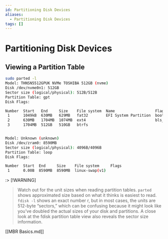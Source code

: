 ```yaml
---
id: Partitioning Disk Devices
aliases:
  - Partitioning Disk Devices
tags: []
---
```


# Partitioning Disk Devices

## Viewing a Partition Table

```bash
sudo parted -l 
Model: THNSN5512GPUK NVMe TOSHIBA 512GB (nvme)
Disk /dev/nvme0n1: 512GB
Sector size (logical/physical): 512B/512B
Partition Table: gpt
Disk Flags:

Number  Start   End     Size    File system  Name                  Flags
 1      1049kB  630MB   629MB   fat32        EFI System Partition  boot, esp
 2      630MB   1704MB  1074MB  ext4                               bls_boot
 3      1704MB  512GB   510GB   btrfs


Model: Unknown (unknown)
Disk /dev/zram0: 8590MB
Sector size (logical/physical): 4096B/4096B
Partition Table: loop
Disk Flags:

Number  Start  End     Size    File system     Flags
 1      0.00B  8590MB  8590MB  linux-swap(v1)
```
:> [!WARNING]
> Watch out for the unit sizes when reading partition tables. `parted` shows
> approximated size based on what it thinks is easiest to read. `fdisk -l` shows
> an exact number r, but in most cases, the units are 512-byte “sectors,” which
> can be confusing because it might look like you’ve doubled the
> actual sizes of your disk and partitions. A close look at the fdisk partition
> table view also reveals the sector size information.

[[MBR Basics.md]]
